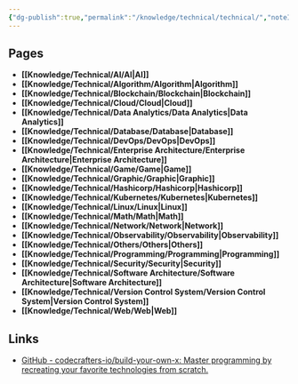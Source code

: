 ```yaml
---
{"dg-publish":true,"permalink":"/knowledge/technical/technical/","noteIcon":""}
---
```


## Pages

- **[[Knowledge/Technical/AI/AI\|AI]]**
- **[[Knowledge/Technical/Algorithm/Algorithm\|Algorithm]]**
- **[[Knowledge/Technical/Blockchain/Blockchain\|Blockchain]]**
- **[[Knowledge/Technical/Cloud/Cloud\|Cloud]]**
- **[[Knowledge/Technical/Data Analytics/Data Analytics\|Data Analytics]]**
- **[[Knowledge/Technical/Database/Database\|Database]]**
- **[[Knowledge/Technical/DevOps/DevOps\|DevOps]]**
- **[[Knowledge/Technical/Enterprise Architecture/Enterprise Architecture\|Enterprise Architecture]]**
- **[[Knowledge/Technical/Game/Game\|Game]]**
- **[[Knowledge/Technical/Graphic/Graphic\|Graphic]]**
- **[[Knowledge/Technical/Hashicorp/Hashicorp\|Hashicorp]]**
- **[[Knowledge/Technical/Kubernetes/Kubernetes\|Kubernetes]]**
- **[[Knowledge/Technical/Linux/Linux\|Linux]]**
- **[[Knowledge/Technical/Math/Math\|Math]]**
- **[[Knowledge/Technical/Network/Network\|Network]]**
- **[[Knowledge/Technical/Observability/Observability\|Observability]]**
- **[[Knowledge/Technical/Others/Others\|Others]]**
- **[[Knowledge/Technical/Programming/Programming\|Programming]]**
- **[[Knowledge/Technical/Security/Security\|Security]]**
- **[[Knowledge/Technical/Software Architecture/Software Architecture\|Software Architecture]]**
- **[[Knowledge/Technical/Version Control System/Version Control System\|Version Control System]]**
- **[[Knowledge/Technical/Web/Web\|Web]]**


## Links
- [GitHub - codecrafters-io/build-your-own-x: Master programming by recreating your favorite technologies from scratch.](https://github.com/codecrafters-io/build-your-own-x)
